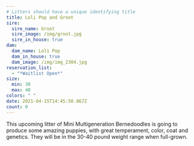 ```yaml
---
# Litters should have a unique identifying title
title: Loli Pop and Groot
sire:
  sire_name: Groot
  sire_image: /img/groot.jpg
  sire_in_house: true
dam:
  dam_name: Loli Pop
  dam_in_house: true
  dam_image: /img/img_2304.jpg
reservation_list:
  - "*Waitlist Open*"
size:
  min: 30
  max: 40
colors: " "
date: 2021-04-15T14:45:50.067Z
count: 0
---
```

This upcoming litter of Mini Multigeneration Bernedoodles is going to produce some amazing puppies, with great temperament, color, coat and genetics. They will be in the 30-40 pound weight range when full-grown.